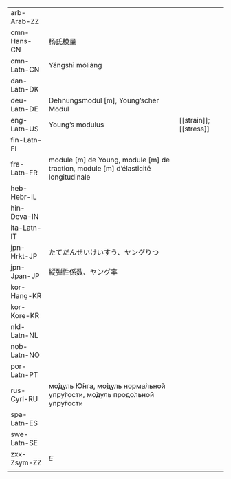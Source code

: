 | | | |
|-|-|-|
| arb-Arab-ZZ |  |  |
| cmn-Hans-CN | 杨氏模量 |  |
| cmn-Latn-CN | Yángshì móliàng |  |
| dan-Latn-DK |  |  |
| deu-Latn-DE | Dehnungsmodul [m], Young’scher Modul |  |
| eng-Latn-US | Young’s modulus | [[strain]]; [[stress]] |
| fin-Latn-FI |  |  |
| fra-Latn-FR | module [m] de Young, module [m] de traction, module [m] d’élasticité longitudinale |  |
| heb-Hebr-IL |  |  |
| hin-Deva-IN |  |  |
| ita-Latn-IT |  |  |
| jpn-Hrkt-JP | たてだんせいけいすう、ヤングりつ |  |
| jpn-Jpan-JP | 縦弾性係数、ヤング率 |  |
| kor-Hang-KR |  |  |
| kor-Kore-KR |  |  |
| nld-Latn-NL |  |  |
| nob-Latn-NO |  |  |
| por-Latn-PT |  |  |
| rus-Cyrl-RU | мо́дуль Ю́нга, мо́дуль норма́льной упру́гости, мо́дуль продо́льной упру́гости |  |
| spa-Latn-ES |  |  |
| swe-Latn-SE |  |  |
| zxx-Zsym-ZZ | 𝐸 |  |
|  |  |  |